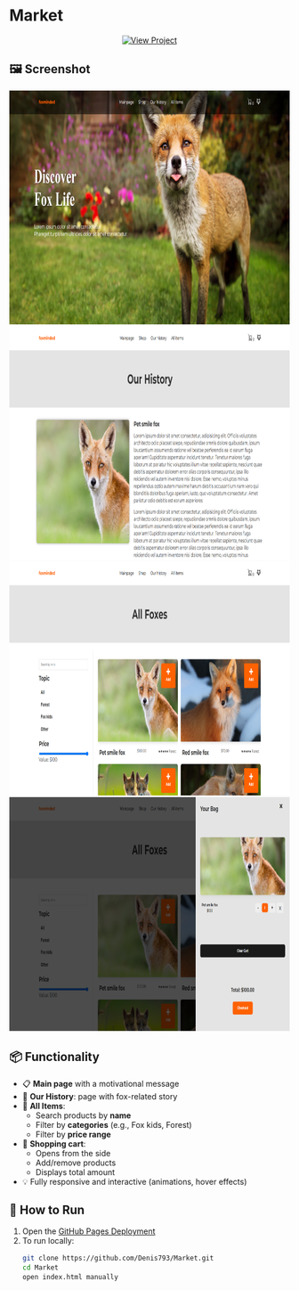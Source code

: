 # Market

<p align="center">
  <a href="https://denis793.github.io/Market/" target="_blank">
    <img src="https://img.shields.io/badge/View%20Project-Click%20Here-blue?style=for-the-badge" alt="View Project">
  </a>
</p>

## 🖼️ Screenshot
<div align="center">
  <img src="https://github.com/Denis793/Market/blob/main/app/img/screens/screen-1.png" alt="View click" height="420" width="auto">
  <img src="https://github.com/Denis793/Market/blob/main/app/img/screens/screen-2.png" alt="View click" height="420" width="auto">
  <img src="https://github.com/Denis793/Market/blob/main/app/img/screens/screen-3.png" alt="View click" height="420" width="auto">
  <img src="https://github.com/Denis793/Market/blob/main/app/img/screens/screen-4.png" alt="View click" height="420" width="auto">
</div>

## 📦 Functionality

- 📋 **Main page** with a motivational message
- 📖 **Our History**: page with fox-related story
- 🔎 **All Items**:
  - Search products by **name**
  - Filter by **categories** (e.g., Fox kids, Forest)
  - Filter by **price range**
- 🛒 **Shopping cart**:
  - Opens from the side
  - Add/remove products
  - Displays total amount
- 💡 Fully responsive and interactive (animations, hover effects)


## 🚀 How to Run

1. Open the [GitHub Pages Deployment](https://denis793.github.io/Market/)
2. To run locally:
   ```bash
   git clone https://github.com/Denis793/Market.git
   cd Market
   open index.html manually
